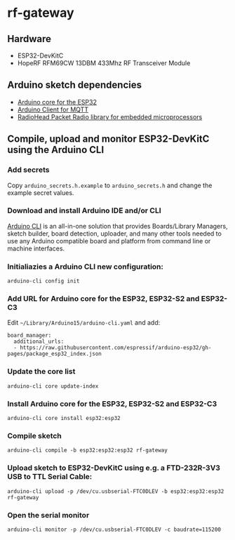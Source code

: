 # rf-gateway


## Hardware

* ESP32-DevKitC
* HopeRF RFM69CW 13DBM 433Mhz RF Transceiver Module


## Arduino sketch dependencies

* [Arduino core for the ESP32](https://github.com/espressif/arduino-esp32)
* [Arduino Client for MQTT](https://pubsubclient.knolleary.net/index.html)
* [RadioHead Packet Radio library for embedded microprocessors](http://www.airspayce.com/mikem/arduino/RadioHead/)


## Compile, upload and monitor ESP32-DevKitC using the Arduino CLI

### Add secrets
Copy `arduino_secrets.h.example` to `arduino_secrets.h` and change the example secret values.

### Download and install Arduino IDE and/or CLI
[Arduino CLI](https://arduino.github.io/arduino-cli/) is an all-in-one solution that provides Boards/Library Managers, sketch builder, board detection, uploader, and many other tools needed to use any Arduino compatible board and platform from command line or machine interfaces.

### Initialiazies a Arduino CLI new configuration:
`arduino-cli config init`

### Add URL for Arduino core for the ESP32, ESP32-S2 and ESP32-C3
Edit `~/Library/Arduino15/arduino-cli.yaml` and add:

```
board_manager:
  additional_urls:
  - https://raw.githubusercontent.com/espressif/arduino-esp32/gh-pages/package_esp32_index.json
```

### Update the core list
`arduino-cli core update-index`

### Install Arduino core for the ESP32, ESP32-S2 and ESP32-C3
`arduino-cli core install esp32:esp32`

### Compile sketch
`arduino-cli compile -b esp32:esp32:esp32 rf-gateway`

### Upload sketch to ESP32-DevKitC using e.g. a FTD-232R-3V3 USB to TTL Serial Cable:
`arduino-cli upload -p /dev/cu.usbserial-FTC0DLEV -b esp32:esp32:esp32 rf-gateway`

### Open the serial monitor
`arduino-cli monitor -p /dev/cu.usbserial-FTC0DLEV -c baudrate=115200`